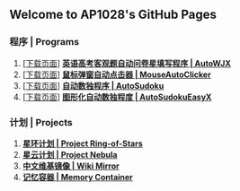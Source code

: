## Welcome to AP1028's GitHub Pages
### 程序 | Programs

1. [[下载页面](https://github.com/AP1028/AutoWJX/releases/tag/Latest)]  [**英语高考客观题自动问卷星填写程序 \| AutoWJX**](https://github.com/AP1028/AutoWJX)
2. [[下载页面](https://github.com/AP1028/MouseAutoClicker/releases/tag/Latest)]  [**鼠标弹窗自动点击器 \| MouseAutoClicker**](https://github.com/AP1028/MouseAutoClicker)
3. [[下载页面](https://github.com/AP1028/AutoSudoku/releases/tag/Latest)]  [**自动数独程序 \| AutoSudoku**](https://github.com/AP1028/AutoSudoku)
4. [[下载页面](https://github.com/AP1028/AutoSudokuEasyX/releases/tag/Latest)]  [**图形化自动数独程度 \| AutoSudokuEasyX**](https://github.com/AP1028/AutoSudokuEasyX)

### 计划 | Projects

1. [**星环计划 \| Project Ring-of-Stars**](https://github.com/AP1028/Ring-of-Stars)
2. [**星云计划 \| Project Nebula**](https://ap1028.github.io/ProjectNebula/)
3. [**中文维基镜像 \| Wiki Mirror**](https://ap1028.github.io/wiki-mirror/)
4. [**记忆容器 \| Memory Container**](https://ap1028.github.io/MemoryContainer/)
